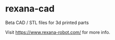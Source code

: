 # rexana-cad

Beta CAD / STL files for 3d printed parts

Visit https://www.rexana-robot.com/ for more info.
